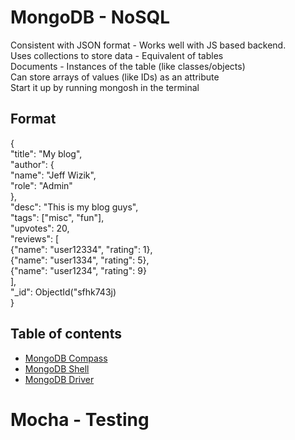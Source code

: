 # MongoDB - NoSQL  
Consistent with JSON format - Works well with JS based backend.  
Uses collections to store data - Equivalent of tables  
Documents - Instances of the table (like classes/objects)  
Can store arrays of values (like IDs) as an attribute  
Start it up by running mongosh in the terminal  

## Format  
{  
    "title": "My blog",  
    "author": {  
        "name": "Jeff Wizik",  
        "role": "Admin"  
    },  
    "desc": "This is my blog guys",  
    "tags": ["misc", "fun"],  
    "upvotes": 20,  
    "reviews": [  
        {"name": "user12334", "rating": 1},  
        {"name": "user1334", "rating": 5},  
        {"name": "user1234", "rating": 9}  
    ],  
    "_id": ObjectId("sfhk743j)  
}  

## Table of contents  
- [MongoDB Compass](compass.md)  
- [MongoDB Shell](shell.md)  
- [MongoDB Driver](Driver/driver.md)  

# Mocha - Testing  

